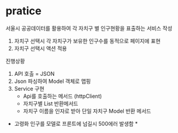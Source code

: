 # pratice

서울시 공공데이터를 활용하여 각 자치구 별 인구현황을 표출하는 서비스 작성

1. 자치구 선택시 각 자치구가 보유한 인구수를 동적으로 페이지에 표현
2. 자치구 선택시 액션 적용


진행상황
1. API 호출 = JSON
2. Json 파싱하여 Model 객체로 맵핑
3. Service 구현 
   - Api를 호출하는 메서드 (httpClient)
   - 자치구별 List 반환메서드
   - 자치구 이름을 인자로 받아 단일 자치구 Model 반환 메서드 

* 고령화 인구를 모델로 프론트에 넘길시 500에러 발생함 *
